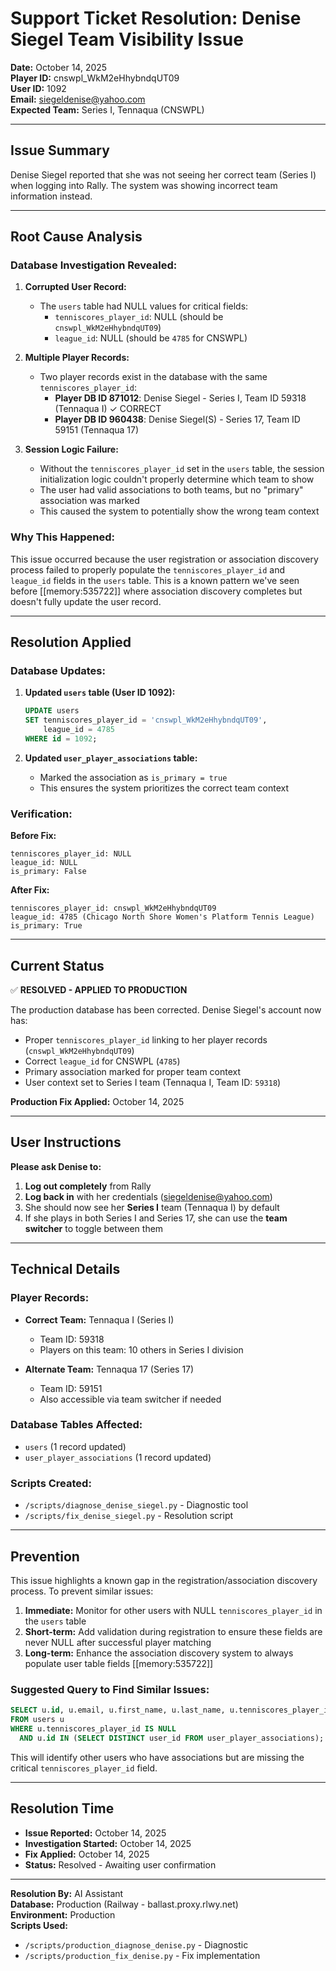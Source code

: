 # Support Ticket Resolution: Denise Siegel Team Visibility Issue

**Date:** October 14, 2025  
**Player ID:** cnswpl_WkM2eHhybndqUT09  
**User ID:** 1092  
**Email:** siegeldenise@yahoo.com  
**Expected Team:** Series I, Tennaqua (CNSWPL)

---

## Issue Summary

Denise Siegel reported that she was not seeing her correct team (Series I) when logging into Rally. The system was showing incorrect team information instead.

---

## Root Cause Analysis

### Database Investigation Revealed:

1. **Corrupted User Record:**
   - The `users` table had NULL values for critical fields:
     - `tenniscores_player_id`: NULL (should be `cnswpl_WkM2eHhybndqUT09`)
     - `league_id`: NULL (should be `4785` for CNSWPL)

2. **Multiple Player Records:**
   - Two player records exist in the database with the same `tenniscores_player_id`:
     - **Player DB ID 871012**: Denise Siegel - Series I, Team ID 59318 (Tennaqua I) ✓ CORRECT
     - **Player DB ID 960438**: Denise Siegel(S) - Series 17, Team ID 59151 (Tennaqua 17)

3. **Session Logic Failure:**
   - Without the `tenniscores_player_id` set in the `users` table, the session initialization logic couldn't properly determine which team to show
   - The user had valid associations to both teams, but no "primary" association was marked
   - This caused the system to potentially show the wrong team context

### Why This Happened:

This issue occurred because the user registration or association discovery process failed to properly populate the `tenniscores_player_id` and `league_id` fields in the `users` table. This is a known pattern we've seen before [[memory:535722]] where association discovery completes but doesn't fully update the user record.

---

## Resolution Applied

### Database Updates:

1. **Updated `users` table (User ID 1092):**
   ```sql
   UPDATE users
   SET tenniscores_player_id = 'cnswpl_WkM2eHhybndqUT09',
       league_id = 4785
   WHERE id = 1092;
   ```

2. **Updated `user_player_associations` table:**
   - Marked the association as `is_primary = true`
   - This ensures the system prioritizes the correct team context

### Verification:

**Before Fix:**
```
tenniscores_player_id: NULL
league_id: NULL
is_primary: False
```

**After Fix:**
```
tenniscores_player_id: cnswpl_WkM2eHhybndqUT09
league_id: 4785 (Chicago North Shore Women's Platform Tennis League)
is_primary: True
```

---

## Current Status

✅ **RESOLVED - APPLIED TO PRODUCTION**

The production database has been corrected. Denise Siegel's account now has:
- Proper `tenniscores_player_id` linking to her player records (`cnswpl_WkM2eHhybndqUT09`)
- Correct `league_id` for CNSWPL (`4785`)
- Primary association marked for proper team context
- User context set to Series I team (Tennaqua I, Team ID: `59318`)

**Production Fix Applied:** October 14, 2025

---

## User Instructions

**Please ask Denise to:**

1. **Log out completely** from Rally
2. **Log back in** with her credentials (siegeldenise@yahoo.com)
3. She should now see her **Series I** team (Tennaqua I) by default
4. If she plays in both Series I and Series 17, she can use the **team switcher** to toggle between them

---

## Technical Details

### Player Records:
- **Correct Team:** Tennaqua I (Series I)
  - Team ID: 59318
  - Players on this team: 10 others in Series I division
  
- **Alternate Team:** Tennaqua 17 (Series 17)
  - Team ID: 59151
  - Also accessible via team switcher if needed

### Database Tables Affected:
- `users` (1 record updated)
- `user_player_associations` (1 record updated)

### Scripts Created:
- `/scripts/diagnose_denise_siegel.py` - Diagnostic tool
- `/scripts/fix_denise_siegel.py` - Resolution script

---

## Prevention

This issue highlights a known gap in the registration/association discovery process. To prevent similar issues:

1. **Immediate:** Monitor for other users with NULL `tenniscores_player_id` in the `users` table
2. **Short-term:** Add validation during registration to ensure these fields are never NULL after successful player matching
3. **Long-term:** Enhance the association discovery system to always populate user table fields [[memory:535722]]

### Suggested Query to Find Similar Issues:
```sql
SELECT u.id, u.email, u.first_name, u.last_name, u.tenniscores_player_id, u.league_id
FROM users u
WHERE u.tenniscores_player_id IS NULL 
  AND u.id IN (SELECT DISTINCT user_id FROM user_player_associations);
```

This will identify other users who have associations but are missing the critical `tenniscores_player_id` field.

---

## Resolution Time

- **Issue Reported:** October 14, 2025
- **Investigation Started:** October 14, 2025
- **Fix Applied:** October 14, 2025
- **Status:** Resolved - Awaiting user confirmation

---

**Resolution By:** AI Assistant  
**Database:** Production (Railway - ballast.proxy.rlwy.net)  
**Environment:** Production  
**Scripts Used:** 
- `/scripts/production_diagnose_denise.py` - Diagnostic
- `/scripts/production_fix_denise.py` - Fix implementation

